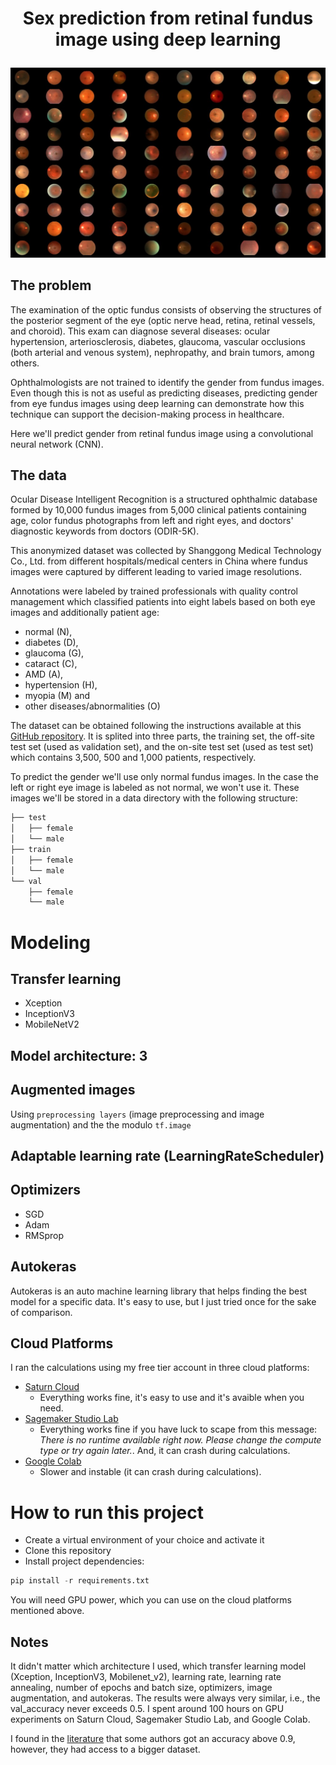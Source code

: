 # <p style="text-align: center;">Sex prediction from retinal fundus image using deep learning</p>


![fundus_image](assets/100_fundus_image.jpg)


## The problem

The examination of the optic fundus consists of observing the structures of the posterior segment of the eye (optic nerve head, retina, retinal vessels, and choroid). This exam can diagnose several diseases: ocular hypertension, arteriosclerosis, diabetes, glaucoma, vascular occlusions (both arterial and venous system), nephropathy, and brain tumors, among others.

Ophthalmologists are not trained to identify the gender from fundus images. Even though this is not as useful as predicting diseases, predicting gender from eye fundus images using deep learning can demonstrate how this technique can support the decision-making process in healthcare. 

Here we'll predict gender from retinal fundus image using a convolutional neural network (CNN).


## The data

Ocular Disease Intelligent Recognition is a structured ophthalmic database formed by 10,000 fundus images from 5,000 clinical patients containing age, color fundus photographs from left and right eyes, and doctors' diagnostic keywords from doctors (ODIR-5K). 

This anonymized dataset was collected by Shanggong Medical Technology Co., Ltd. from different hospitals/medical centers in China where fundus images were captured by different leading to varied image resolutions. 

Annotations were labeled by trained professionals with quality control management which classified patients into eight labels based on both eye images and additionally patient age:
* normal (N), 
* diabetes (D), 
* glaucoma (G), 
* cataract (C), 
* AMD (A), 
* hypertension (H), 
* myopia (M) and 
* other diseases/abnormalities (O) 

The dataset can be obtained following the instructions available at this [GitHub repository](https://github.com/nkicsl/OIA-ODIR). It is splited into three parts, the training set, the off-site test set (used as validation set), and the on-site test set (used as test set) which contains 3,500, 500 and 1,000 patients, respectively.

To predict the gender we'll use only normal fundus images. In the case the left or right eye image is labeled as not normal, we won't use it. These images we'll be stored in a data directory with the following structure:

```bash
├── test
│   ├── female
│   └── male
├── train
│   ├── female
│   └── male
└── val
    ├── female
    └── male
```

# Modeling

## Transfer learning
* Xception
* InceptionV3
* MobileNetV2


## Model architecture: 3


## Augmented images
Using `preprocessing layers` (image preprocessing and image augmentation) and the the modulo `tf.image`


## Adaptable learning rate (LearningRateScheduler)

## Optimizers
* SGD
* Adam
* RMSprop


## Autokeras

Autokeras is an auto machine learning library that helps finding the best model for a specific data. It's easy to use, but I just tried once for the sake of comparison.


## Cloud Platforms

I ran the calculations using my free tier account in three cloud platforms:
* [Saturn Cloud](https://saturncloud.io/) 
    * Everything works fine, it's easy to use and it's avaible when you need.
* [Sagemaker Studio Lab](https://studiolab.sagemaker.aws/)
    * Everything works fine if you have luck to scape from this message: _There is no runtime available right now. Please change the compute type or try again later._. And, it can crash during calculations.
* [Google Colab](https://colab.research.google.com/)
    * Slower and instable (it can crash during calculations).


# How to run this project

* Create a virtual environment of your choice and activate it
* Clone this repository
* Install project dependencies:
 
```python
pip install -r requirements.txt 
```

You will need GPU power, which you can use on the cloud platforms mentioned above.

## Notes

It didn't matter which architecture I used, which transfer learning model (Xception, InceptionV3, Mobilenet_v2), learning rate, learning rate annealing, number of epochs and batch size, optimizers, image augmentation, and autokeras. The results were always very similar, i.e., the val_accuracy never exceeds 0.5. I spent around 100 hours on GPU experiments on Saturn Cloud, Sagemaker Studio Lab, and Google Colab. 

I found in the [literature](https://doi.org/10.1038/s41598-021-89743-x) that some authors got an accuracy above 0.9, however, they had access to a bigger dataset.


